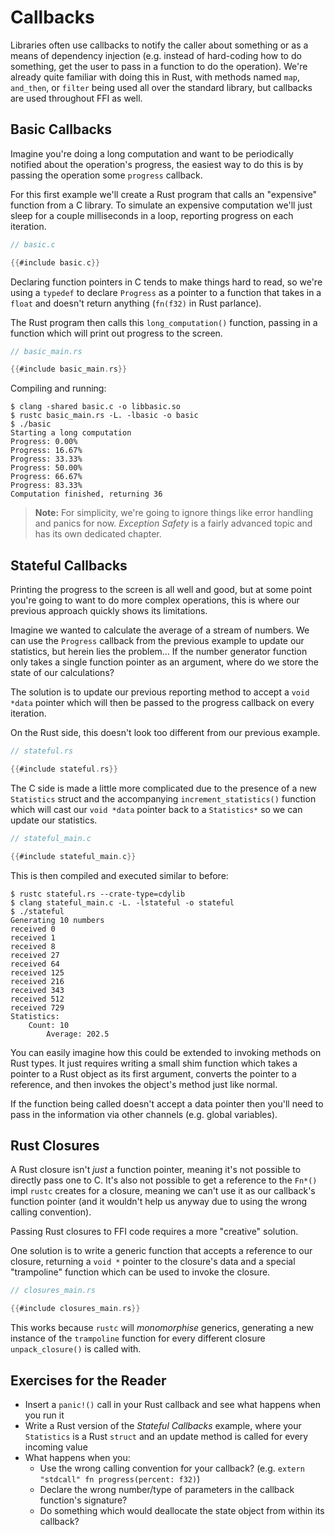 # Callbacks

Libraries often use callbacks to notify the caller about something or as a
means of dependency injection (e.g. instead of hard-coding how to do something,
get the user to pass in a function to do the operation). We're already quite
familiar with doing this in Rust, with methods named `map`, `and_then`, or
`filter` being used all over the standard library, but callbacks are used
throughout FFI as well.

## Basic Callbacks

Imagine you're doing a long computation and want to be periodically notified
about the operation's progress, the easiest way to do this is by passing the
operation some `progress` callback.

For this first example we'll create a Rust program that calls an "expensive"
function from a C library. To simulate an expensive computation we'll just
sleep for a couple milliseconds in a loop, reporting progress on each iteration.

```c
// basic.c

{{#include basic.c}}
```

Declaring function pointers in C tends to make things hard to read, so we're
using a `typedef` to declare `Progress` as a pointer to a function that takes
in a `float` and doesn't return anything (`fn(f32)` in Rust parlance).

The Rust program then calls this `long_computation()` function, passing in a
function which will print out progress to the screen.

```rust
// basic_main.rs

{{#include basic_main.rs}}
```

Compiling and running:

```console
$ clang -shared basic.c -o libbasic.so
$ rustc basic_main.rs -L. -lbasic -o basic
$ ./basic
Starting a long computation
Progress: 0.00%
Progress: 16.67%
Progress: 33.33%
Progress: 50.00%
Progress: 66.67%
Progress: 83.33%
Computation finished, returning 36
```

> **Note:** For simplicity, we're going to ignore things like error handling
> and panics for now. *Exception Safety* is a fairly advanced topic and has its
> own dedicated chapter.

## Stateful Callbacks

Printing the progress to the screen is all well and good, but at some point
you're going to want to do more complex operations, this is where our previous
approach quickly shows its limitations.

Imagine we wanted to calculate the average of a stream of numbers. We can
use the `Progress` callback from the previous example to update our statistics,
but herein lies the problem... If the number generator function only takes a
single function pointer as an argument, where do we store the state of our
calculations?

The solution is to update our previous reporting method to accept a `void *data`
pointer which will then be passed to the progress callback on every iteration.

On the Rust side, this doesn't look too different from our previous example.

```rust
// stateful.rs

{{#include stateful.rs}}
```

The C side is made a little more complicated due to the presence of a new
`Statistics` struct and the accompanying `increment_statistics()` function which
will cast our `void *data` pointer back to a `Statistics*` so we can update our
statistics.

```c
// stateful_main.c

{{#include stateful_main.c}}
```

This is then compiled and executed similar to before:

```console
$ rustc stateful.rs --crate-type=cdylib
$ clang stateful_main.c -L. -lstateful -o stateful
$ ./stateful
Generating 10 numbers
received 0
received 1
received 8
received 27
received 64
received 125
received 216
received 343
received 512
received 729
Statistics:
    Count: 10
        Average: 202.5
```

You can easily imagine how this could be extended to invoking methods on Rust
types. It just requires writing a small shim function which takes a pointer to
a Rust object as its first argument, converts the pointer to a reference, and
then invokes the object's method just like normal.

If the function being called doesn't accept a data pointer then you'll need to
pass in the information via other channels (e.g. global variables).

## Rust Closures

A Rust closure isn't *just* a function pointer, meaning it's not possible to
directly pass one to C. It's also not possible to get a reference to the `Fn*()`
impl `rustc` creates for a closure, meaning we can't use it as our callback's
function pointer (and it wouldn't help us anyway due to using the wrong calling
convention).

Passing Rust closures to FFI code requires a more "creative" solution.

One solution is to write a generic function that accepts a reference to our
closure, returning a `void *` pointer to the closure's data and a special
"trampoline" function which can be used to invoke the closure.

```rust
// closures_main.rs

{{#include closures_main.rs}}
```

This works because `rustc` will *monomorphise* generics, generating a new
instance of the `trampoline` function for every different closure
`unpack_closure()` is called with.

## Exercises for the Reader

- Insert a `panic!()` call in your Rust callback and see what happens when you
  run it
- Write a Rust version of the *Stateful Callbacks* example, where your
  `Statistics` is a Rust `struct` and an update method is called for every
  incoming value
- What happens when you:
  - Use the wrong calling convention for your callback?
  (e.g. `extern "stdcall" fn progress(percent: f32)`)
  - Declare the wrong number/type of parameters in the callback function's
    signature?
  - Do something which would deallocate the state object from within its
    callback?
